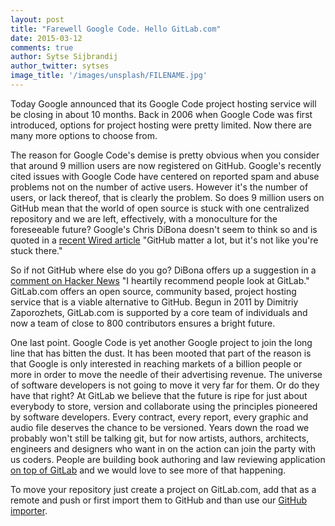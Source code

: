 ```yaml
---
layout: post
title: "Farewell Google Code. Hello GitLab.com"
date: 2015-03-12
comments: true
author: Sytse Sijbrandij
author_twitter: sytses
image_title: '/images/unsplash/FILENAME.jpg'
---
```


Today Google announced that its Google Code project hosting service will be closing in about 10 months. Back in 2006 when Google Code was first introduced, options for project hosting were pretty limited. Now there are many more options to choose from. 

<!-- more -->

The reason for Google Code's demise is pretty obvious when you consider that around 9 million users are now registered on GitHub. Google's recently cited issues with Google Code have centered on reported spam and abuse problems not on the number of active users. However it's the number of users, or lack thereof, that is clearly the problem. So does 9 million users on GitHub mean that the world of open source is stuck with one centralized repository and we are left, effectively, with a monoculture for the foreseeable future? Google's Chris DiBona doesn't seem to think so and is quoted in a [recent Wired article](http://www.wired.com/2015/03/github-conquered-google-microsoft-everyone-else/) "GitHub matter a lot, but it's not like you're stuck there." 

So if not GitHub where else do you go? DiBona offers up a suggestion in a [comment on Hacker News](https://news.ycombinator.com/item?id=9192271) "I heartily recommend people look at GitLab." GitLab.com offers an open source, community based, project hosting service that is a viable alternative to GitHub. Begun in 2011 by Dimitriy Zaporozhets, GitLab.com is supported by a core team of individuals and now a team of close to 800 contributors ensures a bright future.  

One last point.  Google Code is yet another Google project to join the long line that has bitten the dust. It has been mooted that part of the reason is that Google is only interested in reaching markets of a billion people or more in order to move the needle of their advertising revenue. The universe of software developers is not going to move it very far for them. Or do they have that right? At GitLab we believe that the future is ripe for just about everybody to store, version and collaborate using the principles pioneered by software developers. Every contract, every report, every graphic and audio file deserves the chance to be versioned. Years down the road we probably won't still be talking git, but for now artists, authors, architects, engineers and designers who want in on the action can join the party with us coders. People are building book authoring and law reviewing application [on top of GitLab](https://about.gitlab.com/applications/#build-with-gitlab) and we would love to see more of that happening.

To move your repository just create a project on GitLab.com, add that as a remote and push or first import them to GitHub and than use our [GitHub importer](https://about.gitlab.com/images/7_7/import.png).
